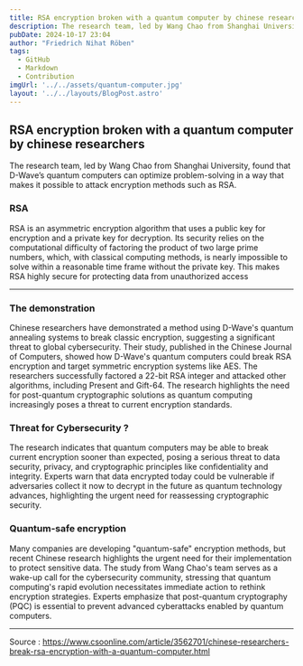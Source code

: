 ```yaml
---
title: RSA encryption broken with a quantum computer by chinese researchers
description: The research team, led by Wang Chao from Shanghai University, found that D-Wave’s quantum computers can optimize problem-solving in a way that makes it possible to attack encryption methods such as RSA.
pubDate: 2024-10-17 23:04
author: "Friedrich Nihat Röben"
tags:
  - GitHub
  - Markdown
  - Contribution
imgUrl: '../../assets/quantum-computer.jpg'
layout: '../../layouts/BlogPost.astro'
---
```


## RSA encryption broken with a quantum computer by chinese researchers

The research team, led by Wang Chao from Shanghai University, found that D-Wave’s quantum computers can optimize problem-solving in a way that makes it possible to attack encryption methods such as RSA.

### RSA

RSA is an asymmetric encryption algorithm that uses a public key for encryption and a private key for decryption. Its security relies on the computational difficulty of factoring the product of two large prime numbers, which, with classical computing methods, is nearly impossible to solve within a reasonable time frame without the private key. This makes RSA highly secure for protecting data from unauthorized access

---

### The demonstration

Chinese researchers have demonstrated a method using D-Wave's quantum annealing systems to break classic encryption, suggesting a significant threat to global cybersecurity. Their study, published in the Chinese Journal of Computers, showed how D-Wave's quantum computers could break RSA encryption and target symmetric encryption systems like AES. The researchers successfully factored a 22-bit RSA integer and attacked other algorithms, including Present and Gift-64. The research highlights the need for post-quantum cryptographic solutions as quantum computing increasingly poses a threat to current encryption standards.

### Threat for Cybersecurity ?

The research indicates that quantum computers may be able to break current encryption sooner than expected, posing a serious threat to data security, privacy, and cryptographic principles like confidentiality and integrity. Experts warn that data encrypted today could be vulnerable if adversaries collect it now to decrypt in the future as quantum technology advances, highlighting the urgent need for reassessing cryptographic security.


### Quantum-safe encryption

Many companies are developing "quantum-safe" encryption methods, but recent Chinese research highlights the urgent need for their implementation to protect sensitive data. The study from Wang Chao's team serves as a wake-up call for the cybersecurity community, stressing that quantum computing's rapid evolution necessitates immediate action to rethink encryption strategies. Experts emphasize that post-quantum cryptography (PQC) is essential to prevent advanced cyberattacks enabled by quantum computers.

---

Source : https://www.csoonline.com/article/3562701/chinese-researchers-break-rsa-encryption-with-a-quantum-computer.html